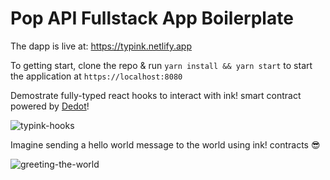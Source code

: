 # Pop API Fullstack App Boilerplate

The dapp is live at: https://typink.netlify.app

To getting start, clone the repo & run `yarn install && yarn start` to start the application at `https://localhost:8080`

Demostrate fully-typed react hooks to interact with ink! smart contract powered by [Dedot](http://dedot.dev/)!

![typink-hooks](https://github.com/user-attachments/assets/7b914317-a09c-40bb-95e0-f01ae896dd17)

Imagine sending a hello world message to the world using ink! contracts 😎

![greeting-the-world](https://github.com/user-attachments/assets/b1f5476d-9b8d-4773-826f-d5d29988146a)
